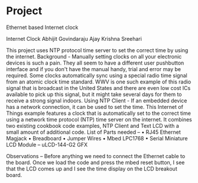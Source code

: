 # Project
Ethernet based Internet clock

Internet Clock
Abhijit Govindaraju    Ajay Krishna Sreehari

This project uses NTP protocol time server to set the correct time by using the internet. 
Background - 
Manually setting clocks on all your electronic devices is such a pain. They all seem to have a different user pushbutton interface and if you don't have the manual handy, trial and error may be required. Some clocks automatically sync using a special radio time signal from an atomic clock time standard. WWV is one such example of this radio signal that is broadcast in the United States and there are even low cost ICs available to pick up this signal, but it might take several days for them to receive a strong signal indoors.
Using NTP Client - 
If an embedded device has a network connection, it can be used to set the time. This Internet of Things example features a clock that is automatically set to the correct time using a network time protocol (NTP) time server on the internet. It combines two existing cookbook code examples, NTP Client and Text LCD with a small amount of additional code.
List of Parts needed – 
•	RJ45 Ethernet Magjack 
•	Breadboard
•	Jumper Wires
•	Mbed LPC1768
•	Serial Miniature LCD Module – uLCD-144-G2 GFX

Observations – 
Before anything we need to connect the Ethernet cable to the board. Once we load the code and press the mbed reset button, I see that the LCD comes up and I see the time display on the LCD breakout board.
